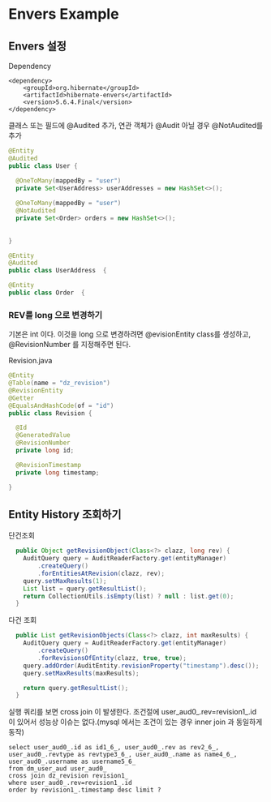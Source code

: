 Envers Example
=======================


## Envers 설정

Dependency
```
<dependency>
    <groupId>org.hibernate</groupId>
    <artifactId>hibernate-envers</artifactId>
    <version>5.6.4.Final</version>
</dependency>
```

클래스 또는 필드에 @Audited 추가, 연관 객체가 @Audit 아닐 경우  @NotAudited를 추가

```java
@Entity
@Audited
public class User {

  @OneToMany(mappedBy = "user")
  private Set<UserAddress> userAddresses = new HashSet<>();
  
  @OneToMany(mappedBy = "user")
  @NotAudited
  private Set<Order> orders = new HashSet<>();
  
  
}
```

```java
@Entity
@Audited
public class UserAddress  {
```

```java
@Entity
public class Order  {
```

### REV를 long 으로 변경하기
기본은 int 이다. 이것을 long 으로 변경하려면 @evisionEntity class를 생성하고, @RevisionNumber 를 지정해주면 된다.

Revision.java
```java
@Entity
@Table(name = "dz_revision")
@RevisionEntity
@Getter
@EqualsAndHashCode(of = "id")
public class Revision {

  @Id
  @GeneratedValue
  @RevisionNumber
  private long id;

  @RevisionTimestamp
  private long timestamp;

}
```

## Entity History 조회하기
단건조회
```java
  public Object getRevisionObject(Class<?> clazz, long rev) {
    AuditQuery query = AuditReaderFactory.get(entityManager)
        .createQuery()
        .forEntitiesAtRevision(clazz, rev);
    query.setMaxResults(1);
    List list = query.getResultList();
    return CollectionUtils.isEmpty(list) ? null : list.get(0);
  }

```
다건 조회
```java
  public List getRevisionObjects(Class<?> clazz, int maxResults) {
    AuditQuery query = AuditReaderFactory.get(entityManager)
        .createQuery()
        .forRevisionsOfEntity(clazz, true, true);
    query.addOrder(AuditEntity.revisionProperty("timestamp").desc());
    query.setMaxResults(maxResults);

    return query.getResultList();
  }

```

실행 쿼리를 보면 cross join 이 발생한다. 조건절에 user_aud0_.rev=revision1_.id 이 있어서 성능상 이슈는 없다.(mysql 에서는 조건이 있는 경우 inner join 과 동일하게 동작)
```shell
select user_aud0_.id as id1_6_, user_aud0_.rev as rev2_6_, user_aud0_.revtype as revtype3_6_, user_aud0_.name as name4_6_, user_aud0_.username as username5_6_ 
from dm_user_aud user_aud0_ 
cross join dz_revision revision1_ 
where user_aud0_.rev=revision1_.id 
order by revision1_.timestamp desc limit ?
```